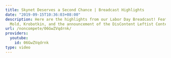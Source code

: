```yaml
---
title: Skynet Deserves a Second Chance | Breadcast Highlights
date: "2019-09-15T10:36:03+08:00"
description: Here are the highlights from our Labor Day Breadcast! Featuring Black
  Mold, Krobotkin, and the announcement of the DisContent Leftist Content Collective!
url: /noncompete/06GwZVqdrnk/
providers:
  youtube:
    id: 06GwZVqdrnk
type: video
---
```

